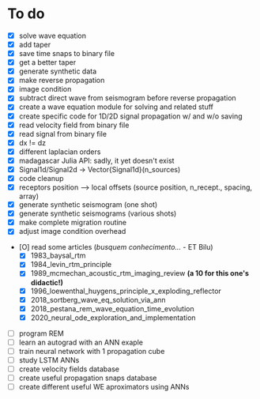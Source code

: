 # To do  

- [X] solve wave equation
- [X] add taper
- [X] save time snaps to binary file
- [X] get a better taper
- [X] generate synthetic data
- [X] make reverse propagation
- [X] image condition
- [X] subtract direct wave from seismogram before reverse propagation
- [X] create a wave equation module for solving and related stuff
- [X] create specific code for 1D/2D signal propagation w/ and w/o saving
- [X] read velocity field from binary file
- [X] read signal from binary file
- [X] dx != dz
- [X] different laplacian orders
- [X] madagascar Julia API: sadly, it yet doesn't exist
- [X] Signal1d/Signal2d -> Vector{Signal1d}(n_sources)
- [X] code cleanup
- [X] receptors position --> local offsets (source position, n_recept., spacing, array)
- [X] generate synthetic seismogram (one shot)
- [X] generate synthetic seismograms (various shots)
- [X] make complete migration routine
- [X] adjust image condition overhead
- [O] read some articles (*busquem conhecimento...*  - ET Bilu)
  - [X] 1983_baysal_rtm
  - [X] 1984_levin_rtm_principle
  - [X] 1989_mcmechan_acoustic_rtm_imaging_review **(a 10 for this one's didactic!)**
  - [X] 1996_loewenthal_huygens_principle_x_exploding_reflector
  - [X] 2018_sortberg_wave_eq_solution_via_ann
  - [X] 2018_pestana_rem_wave_equation_time_evolution
  - [X] 2020_neural_ode_exploration_and_implementation
- [ ] program REM
- [ ] learn an autograd with an ANN exaple
- [ ] train neural network with 1 propagation cube
- [ ] study LSTM ANNs
- [ ] create velocity fields database
- [ ] create useful propagation snaps database
- [ ] create different useful WE aproximators using ANNs
